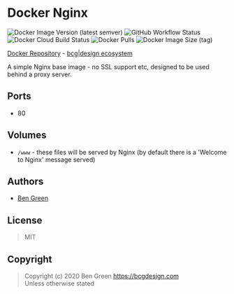 # Docker Nginx

![Docker Image Version (latest semver)](https://img.shields.io/docker/v/bcgdesign/nginx?sort=semver) ![GitHub Workflow Status](https://img.shields.io/github/workflow/status/bencgreen/docker-nginx/build?label=github) ![Docker Cloud Build Status](https://img.shields.io/docker/cloud/build/bcgdesign/nginx?label=docker) ![Docker Pulls](https://img.shields.io/docker/pulls/bcgdesign/nginx?label=pulls) ![Docker Image Size (tag)](https://img.shields.io/docker/image-size/bcgdesign/nginx/latest?label=size)

[Docker Repository](https://hub.docker.com/r/bcgdesign/nginx) - [bcg|design ecosystem](https://github.com/bencgreen/docker)

A simple Nginx base image - no SSL support etc, designed to be used behind a proxy server.

## Ports

* 80

## Volumes

* `/www` - these files will be served by Nginx (by default there is a 'Welcome to Nginx' message served)

## Authors

* [Ben Green](https://github.com/bencgreen)

## License

> MIT

## Copyright

> Copyright (c) 2020 Ben Green <https://bcgdesign.com>  
> Unless otherwise stated
